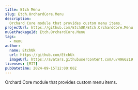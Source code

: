 ```yaml
---
title: Etch Menu
slug: Etch.OrchardCore.Menu
description:
  Orchard Core module that provides custom menu items.
projectUrl: https://github.com/EtchUK/Etch.OrchardCore.Menu
nuGetPackageId: Etch.OrchardCore.Menu
tags:
  - menu
author:
  name: EtchUk
  url: https://github.com/EtchUk
  imageUrl: https://avatars.githubusercontent.com/u/4966219
licenses: [MIT]
pubDatetime: 2024-09-15T12:00:00Z
---
```


Orchard Core module that provides custom menu items.